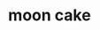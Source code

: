 ---
layout: smileys&emotion
title: moon cake
emoji: moon_cake
permalink: 🥮.html
image: assets/img/3moji/moon_cake.png
---